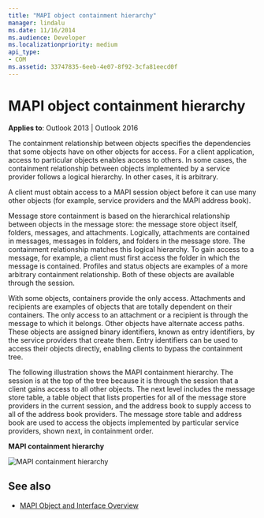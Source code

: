 ```yaml
---
title: "MAPI object containment hierarchy"
manager: lindalu
ms.date: 11/16/2014
ms.audience: Developer
ms.localizationpriority: medium
api_type:
- COM
ms.assetid: 33747835-6eeb-4e07-8f92-3cfa81eecd0f
---
```


# MAPI object containment hierarchy
  
**Applies to**: Outlook 2013 | Outlook 2016 
  
The containment relationship between objects specifies the dependencies that some objects have on other objects for access. For a client application, access to particular objects enables access to others. In some cases, the containment relationship between objects implemented by a service provider follows a logical hierarchy. In other cases, it is arbitrary. 
  
A client must obtain access to a MAPI session object before it can use many other objects (for example, service providers and the MAPI address book).
  
Message store containment is based on the hierarchical relationship between objects in the message store: the message store object itself, folders, messages, and attachments. Logically, attachments are contained in messages, messages in folders, and folders in the message store. The containment relationship matches this logical hierarchy. To gain access to a message, for example, a client must first access the folder in which the message is contained. Profiles and status objects are examples of a more arbitrary containment relationship. Both of these objects are available through the session. 
  
With some objects, containers provide the only access. Attachments and recipients are examples of objects that are totally dependent on their containers. The only access to an attachment or a recipient is through the message to which it belongs. Other objects have alternate access paths. These objects are assigned binary identifiers, known as entry identifiers, by the service providers that create them. Entry identifiers can be used to access their objects directly, enabling clients to bypass the containment tree. 
  
The following illustration shows the MAPI containment hierarchy. The session is at the top of the tree because it is through the session that a client gains access to all other objects. The next level includes the message store table, a table object that lists properties for all of the message store providers in the current session, and the address book to supply access to all of the address book providers. The message store table and address book are used to access the objects implemented by particular service providers, shown next, in containment order.
  
**MAPI containment hierarchy**
  
![MAPI containment hierarchy](media/amapi_41.gif "MAPI containment hierarchy")
  
## See also

- [MAPI Object and Interface Overview](mapi-object-and-interface-overview.md)


